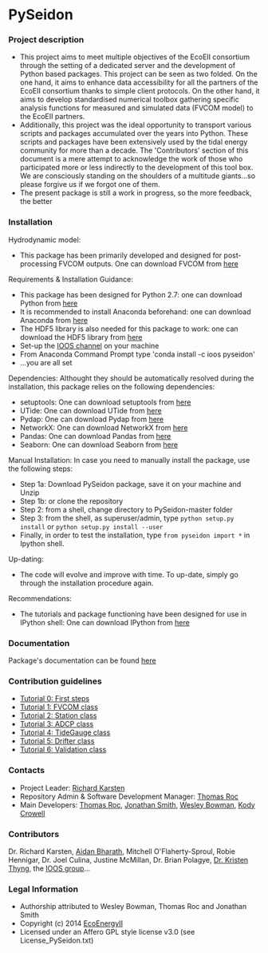 PySeidon
================

### Project description ###
* This project aims to meet multiple objectives of the EcoEII consortium
  through the setting of a dedicated server and the development of Python
  based packages. This project can be seen as two folded. On the one 
  hand, it aims to enhance data accessibility for all the partners of 
  the EcoEII consortium thanks to simple client protocols. On the other 
  hand, it aims to develop standardised numerical toolbox gathering 
  specific analysis functions for measured and simulated data (FVCOM model)
  to the EcoEII partners.
* Additionally, this project was the ideal opportunity to transport various
  scripts and packages accumulated over the years into Python. These scripts
  and packages have been extensively used by the tidal energy community for
  more than a decade. The 'Contributors' section of this document is a 
  mere attempt to acknowledge the work of those who participated more or
  less indirectly to the development of this tool box. We are consciously
  standing on the shoulders of a multitude giants...so please forgive us
  if we forgot one of them.  
* The present package is still a work in progress, so the more feedback,
  the better

### Installation ###
Hydrodynamic model:
* This package has been primarily developed and designed for post-processing FVCOM outputs. One can download FVCOM from [here](http://fvcom.smast.umassd.edu/fvcom/) 

Requirements & Installation Guidance:
* This package has been designed for Python 2.7: one can download Python from [here](http://www.python.org/download)
* It is recommended to install Anaconda beforehand: one can download Anaconda from [here](http://continuum.io/downloads#all)
* The HDF5 library is also needed for this package to work: one can download the HDF5 library from [here](https://www.hdfgroup.org/HDF5/)
* Set-up the [IOOS channel](https://github.com/ioos/conda-recipes/wiki) on your machine
* From Anaconda Command Prompt type 'conda install -c ioos pyseidon'
* ...you are all set

Dependencies:
Althought they should be automatically resolved during the installation, this package relies on the following dependencies:
* setuptools: One can download setuptools from [here](https://pypi.python.org/pypi/setuptools#installation-instructions)
* UTide: One can download UTide from [here](https://github.com/wesleybowman/UTide)
* Pydap: One can download Pydap from [here](http://www.pydap.org/)
* NetworkX: One can download NetworkX from [here](http://networkx.github.io/documentation/latest/install.html)
* Pandas: One can download Pandas from [here](http://pandas.pydata.org/pandas-docs/stable/install.html)
* Seaborn: One can download Seaborn from [here](http://web.stanford.edu/~mwaskom/software/seaborn/installing.html)

Manual Installation:
In case you need to manually install the package, use the following steps:
* Step 1a: Download PySeidon package, save it on your machine and Unzip
* Step 1b: or clone the repository
* Step 2: from a shell, change directory to PySeidon-master folder
* Step 3: from the shell, as superuser/admin, type `python setup.py install`
  or `python setup.py install --user`
* Finally, in order to test the installation, type `from pyseidon import *` in Ipython shell.

Up-dating:
* The code will evolve and improve with time. To up-date, simply go through
  the installation procedure again.

Recommendations:
* The tutorials and package functioning have been designed for use in IPython shell: One can download IPython from [here](http://ipython.org/)

### Documentation ###
Package's documentation can be found [here](http://grumpynounours.github.io/PySeidon/index.html)

### Contribution guidelines ###
* [Tutorial 0: First steps](http://nbviewer.ipython.org/github/GrumpyNounours/PySeidon/blob/master/PySeidon_tuto_0.ipynb)
* [Tutorial 1: FVCOM class](http://nbviewer.ipython.org/github/GrumpyNounours/PySeidon/blob/master/PySeidon_tuto_1.ipynb)
* [Tutorial 2: Station class](http://nbviewer.ipython.org/github/GrumpyNounours/PySeidon/blob/development/PySeidon_tuto_2.ipynb)
* [Tutorial 3: ADCP class](http://nbviewer.ipython.org/github/GrumpyNounours/PySeidon/blob/development/PySeidon_tuto_3.ipynb)
* [Tutorial 4: TideGauge class](http://nbviewer.ipython.org/github/GrumpyNounours/PySeidon/blob/development/PySeidon_tuto_4.ipynb)
* [Tutorial 5: Drifter class](http://nbviewer.ipython.org/github/GrumpyNounours/PySeidon/blob/development/PySeidon_tuto_5.ipynb)
* [Tutorial 6: Validation class](http://nbviewer.ipython.org/github/GrumpyNounours/PySeidon/blob/development/PySeidon_tuto_6.ipynb)

### Contacts ###
* Project Leader: [Richard Karsten](richard.karsten@acadiau.ca)
* Repository Admin & Software Development Manager: [Thomas Roc](thomas.roc@acadiau.ca)
* Main Developers: [Thomas Roc](thomas.roc@acadiau.ca), [Jonathan Smith](https://github.com/LaVieEnRoux), [Wesley Bowman](https://github.com/wesleybowman), [Kody Crowell](https://github.com/TheKingInYellow)

### Contributors ###
Dr. Richard Karsten, [Aidan Bharath](https://github.com/Aidan-Bharath), Mitchell O'Flaherty-Sproul, Robie Hennigar, Dr. Joel Culina, Justine McMillan, Dr. Brian Polagye, [Dr. Kristen Thyng](https://github.com/kthyng), the [IOOS group](https://github.com/ioos)...

### Legal Information ###
* Authorship attributed to Wesley Bowman, Thomas Roc and Jonathan Smith
* Copyright (c) 2014 [EcoEnergyII](http://tidalenergy.acadiau.ca/EcoEII.html)
* Licensed under an Affero GPL style license v3.0 (see License_PySeidon.txt)
